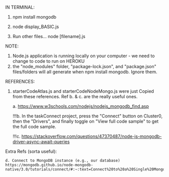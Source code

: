 IN TERMINAL:

1. 
    npm install mongodb
2.
   node display_BASIC.js

3. Run other files...
    node [filename].js

NOTE:
1. Node.js application is running locally on your computer - we need to change to code to run on HEROKU
2. the "node_modules" folder, "package-lock.json", and "package.json" files/folders will all generate when npm install mongodb. Ignore them.

REFERENCES:
1. starterCodeAtlas.js and starterCodeNodeMongo.js were just Copied from these references. Ref b. & c. are the really useful ones.

    a. https://www.w3schools.com/nodejs/nodejs_mongodb_find.asp
    
    !!!b. In the taskConnect project, press the "Connect" button on Cluster0, then the "Drivers", and finally toggle on "View full code sample" to get the full code sample.

    !!!c. https://stackoverflow.com/questions/47370487/node-js-mongodb-driver-async-await-queries

Extra Refs (sorta useful):

    d. Connect to MongoDB instance (e.g., our database)
    https://mongodb.github.io/node-mongodb-native/3.0/tutorials/connect/#:~:text=Connect%20to%20a%20Single%20MongoDB%20Instance&text=const%20MongoClient%20%3D%20require('mongodb,connect%20to%20the%20server%20MongoClient.





